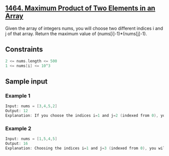 ## [1464. Maximum Product of Two Elements in an Array](https://leetcode.com/problems/maximum-product-of-two-elements-in-an-array/)
 Given the array of integers nums, you will choose two different indices i and j of that array. Return the maximum value of (nums[i]-1)*(nums[j]-1).

 ## Constraints
 ```c
 2 <= nums.length <= 500
 1 <= nums[i] <= 10^3
 ```

 ## Sample input
 ### Example 1
 ```c
 Input: nums = [3,4,5,2]
 Output: 12 
 Explanation: If you choose the indices i=1 and j=2 (indexed from 0), you will get the maximum value, that is, (nums[1]-1)*(nums[2]-1) = (4-1)*(5-1) = 3*4 = 12.
 ```

 ### Example 2
 ```c
 Input: nums = [1,5,4,5]
 Output: 16
 Explanation: Choosing the indices i=1 and j=3 (indexed from 0), you will get the maximum value of (5-1)*(5-1) = 16.
 ```